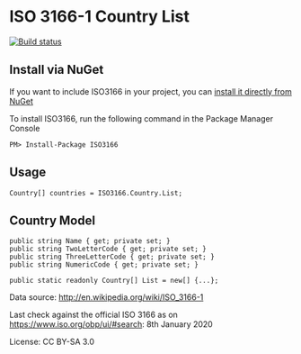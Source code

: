 ISO 3166-1 Country List
=======================

[![Build status](https://ci.appveyor.com/api/projects/status/ta4hrrhat5fburmo/branch/master?svg=true)](https://ci.appveyor.com/project/andersnm/iso3166/branch/master)

## Install via NuGet

If you want to include ISO3166 in your project, you can [install it directly from NuGet](https://www.nuget.org/packages/ISO3166)

To install ISO3166, run the following command in the Package Manager Console

```
PM> Install-Package ISO3166
```

## Usage

```
Country[] countries = ISO3166.Country.List;
```

## Country Model

```
public string Name { get; private set; }
public string TwoLetterCode { get; private set; }
public string ThreeLetterCode { get; private set; }
public string NumericCode { get; private set; }

public static readonly Country[] List = new[] {...};
```

Data source: http://en.wikipedia.org/wiki/ISO_3166-1

Last check against the official ISO 3166 as on https://www.iso.org/obp/ui/#search: 8th January 2020

License: CC BY-SA 3.0
